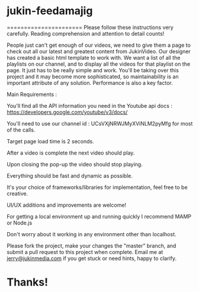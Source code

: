 # jukin-feedamajig
======================
Please follow these instructions very carefully. Reading comprehension and attention to detail counts!

People just can't get enough of our videos, we need to give them a page to check out all our latest and greatest content from JukinVideo.
Our designer has created a basic html template to work with. We want a list of all the playlists on our channel, and to display all the videos for that playlist
on the page. It just has to be really simple and work. You'll be taking over this project and it may become more sophisticated, so maintainability is an important attribute of any solution. Performance is also a key factor. 

Main Requirements : 

You'll find all the API information you need in the Youtube api docs : https://developers.google.com/youtube/v3/docs/

You'll need to use our channel id : UCsVXjNRWJMyXViNLM2pyMfg for most of the calls.

Target page load time is 2 seconds.

After a video is complete the next video should play.

Upon closing the pop-up the video should stop playing.

Everything should be fast and dynamic as possible.

It's your choice of frameworks/libraries for implementation, feel free to be creative. 

UI/UX additions and improvements are welcome!

For getting a local environment up and running quickly I recommend MAMP or Node.js

Don't worry about it working in any environment other than localhost.


Please fork the project, make your changes the "master" branch, and submit a pull request to this project when complete. Email me at jerry@jukinmedia.com if you get stuck or need hints, happy to clarify.

Thanks!
=======================
